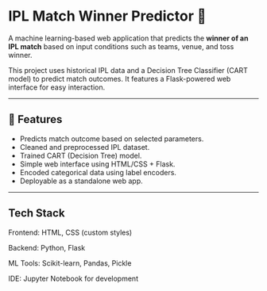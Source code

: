 # IPL Match Winner Predictor 🏏

A machine learning-based web application that predicts the **winner of an IPL match** based on input conditions such as teams, venue, and toss winner.

This project uses historical IPL data and a Decision Tree Classifier (CART model) to predict match outcomes. It features a Flask-powered web interface for easy interaction.

---

## 📌 Features

- Predicts match outcome based on selected parameters.
- Cleaned and preprocessed IPL dataset.
- Trained CART (Decision Tree) model.
- Simple web interface using HTML/CSS + Flask.
- Encoded categorical data using label encoders.
- Deployable as a standalone web app.

---

## Tech Stack
Frontend: HTML, CSS (custom styles)

Backend: Python, Flask

ML Tools: Scikit-learn, Pandas, Pickle

IDE: Jupyter Notebook for development
